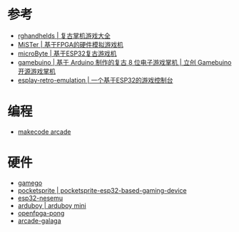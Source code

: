 # 参考
- [rghandhelds | 复古掌机游戏大全](https://www.rghandhelds.com/)
- [MiSTer | 基于FPGA的硬件模拟游戏机](https://github.com/MiSTer-devel)
- [microByte | 基于ESP32复古游戏机 ](https://github.com/jfm92/microByte)
- [gamebuino | 基于 Arduino 制作的复古 8 位电子游戏掌机](https://github.com/Gamebuino/Gamebuino-Classic)[ | 立创 Gamebuino 开源游戏掌机](https://oshwhub.com/zylx0532/Gamebuino_-SeK2kewO6)
- [ esplay-retro-emulation | 一个基于ESP32的游戏控制台](https://github.com/pebri86/esplay-retro-emulation)

# 编程
- [makecode arcade](https://arcade.makecode.com/)


# 硬件
- [gamego](https://www.tinkergen.com/cn_gamego)
- [pocketsprite](https://pocketsprite.com/)[ | pocketsprite-esp32-based-gaming-device](https://www.espressif.com/zh-hans/news/pocketsprite-esp32-based-gaming-device)
- [esp32-nesemu](https://oshwhub.com/micespring/esp32-nesemu)
- [arduboy](https://www.arduboy.com/)[ | arduboy mini](https://www.hackster.io/news/the-arduboy-mini-coming-soon-efd0286efbb9)
- [openfpga-pong](https://github.com/agg23/openfpga-pong)
- [arcade-galaga](https://github.com/opengateware/arcade-galaga)
